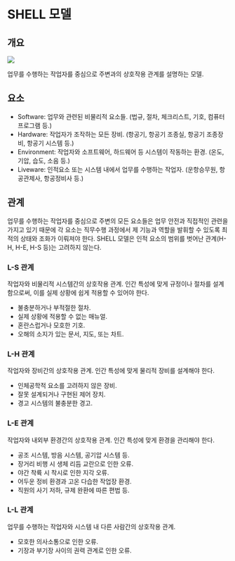 # SHELL 모델

## 개요

![](https://upload.wikimedia.org/wikipedia/en/thumb/b/b2/SHELL.png/1024px-SHELL.png)

업무를 수행하는 작업자를 중심으로 주변과의 상호작용 관계를 설명하는 모델.

## 요소

- Software: 업무와 관련된 비물리적 요소들. (법규, 절차, 체크리스트, 기호, 컴퓨터 프로그램 등.)
- Hardware: 작업자가 조작하는 모든 장비. (항공기, 항공기 조종실, 항공기 조종장비, 항공기 시스템 등.)
- Environment: 작업자와 소프트웨어, 하드웨어 등 시스템이 작동하는 환경. (온도, 기압, 습도, 소음 등.)
- Liveware: 인적요소 또는 시스템 내에서 업무를 수행하는 작업자. (운항승무원, 항공관제사, 항공정비사 등.)

## 관계

업무를 수행하는 작업자를 중심으로 주변의 모든 요소들은 업무 안전과 직접적인 관련을 가지고 있기 때문에 각 요소는 직무수행 과정에서 제 기능과 역할을 발휘할 수 있도록 최적의 상태와 조화가 이뤄져야 한다. SHELL 모델은 인적 요소의 범위를 벗어난 관계(H-H, H-E, H-S 등)는 고려하지 않는다.

### L-S 관계

작업자와 비물리적 시스템간의 상호작용 관계. 인간 특성에 맞게 규정이나 절차를 설계함으로써, 이를 실제 상황에 쉽게 적용할 수 있어야 한다.

- 불충분하거나 부적절한 절차.
- 실제 상황에 적용할 수 없는 매뉴얼.
- 혼란스럽거나 모호한 기호.
- 오해의 소지가 있는 문서, 지도, 또는 차트.

### L-H 관계

작업자와 장비간의 상호작용 관계. 인간 특성에 맞게 물리적 장비를 설계해야 한다.

- 인체공학적 요소를 고려하지 않은 장비.
- 잘못 설계되거나 구현된 제어 장치.
- 경고 시스템의 불충분한 경고.

### L-E 관계

작업자와 내외부 환경간의 상호작용 관계. 인간 특성에 맞게 환경을 관리해야 한다.

- 공조 시스템, 방음 시스템, 공기압 시스템 등.
- 장거리 비행 시 생체 리듬 교란으로 인한 오류.
- 야간 착륙 시 착시로 인한 지각 오류.
- 어두운 정비 환경과 고온 다습한 작업장 환경.
- 직원의 사기 저하, 규제 완환에 따른 편법 등.

### L-L 관계

업무를 수행하는 작업자와 시스템 내 다른 사람간의 상호작용 관계.

- 모호한 의사소통으로 인한 오류.
- 기장과 부기장 사이의 권력 관계로 인한 오류.
